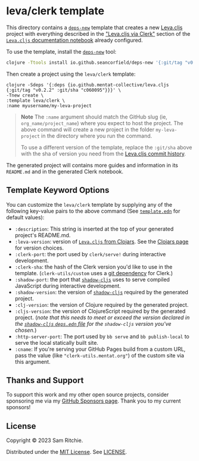 # leva/clerk template

This directory contains a [`deps-new`][deps-new-url] template that creates a new
[Leva.cljs][leva-cljs-url] project with everything described in the ["Leva.cljs
via Clerk"](https://leva.mentat.org/#leva.cljs-via-clerk) section of the
[`Leva.cljs` documentation notebook][leva-cljs-url] already configured.

To use the template, install the [`deps-new`][deps-new-url] tool:

```sh
clojure -Ttools install io.github.seancorfield/deps-new '{:git/tag "v0.5.0"}' :as new
```

Then create a project using the `leva/clerk` template:

```
clojure -Sdeps '{:deps {io.github.mentat-collective/leva.cljs {:git/tag "v0.2.2" :git/sha "c060095"}}}' \
-Tnew create \
:template leva/clerk \
:name myusername/my-leva-project
```

> **Note**
> The `:name` argument should match the GitHub slug (ie,
> `org_name/project_name`) where you expect to host the project. The above
> command will create a new project in the folder `my-leva-project` in the
> directory where you run the command.
>
> To use a different version of the template, replace the `:git/sha` above with
> the sha of version you need from the [Leva.cljs commit
> history](https://github.com/mentat-collective/Leva.cljs/commits/main).

The generated project will contains more guides and information in its
`README.md` and in the generated Clerk notebook.

## Template Keyword Options

You can customize the `leva/clerk` template by supplying any of the following
key-value pairs to the above command (See [`template.edn`][template-edn-url] for
default values):

- `:description`: This string is inserted at the top of your generated project's
  README.md.
- `:leva-version`: version of [`Leva.cljs` from
  Clojars][clojars-url]. See the [Clojars page][clojars-url] for version
  choices.
- `:clerk-port`: the port used by `clerk/serve!` during interactive
  development.
- `:clerk-sha`: the hash of the Clerk version you'd like to use in the template.
  (`clerk-utils/custom` uses a [git
  dependency](https://clojure.org/news/2018/01/05/git-deps) for Clerk.)
- `:shadow-port`: the port that [`shadow-cljs`][shadow-url] uses to serve
  compiled JavaScript during interactive development.
- `:shadow-version`: the version of [`shadow-cljs`][shadow-url] required by the
  generated project.
- `:clj-version`: the version of Clojure required by the generated project.
- `:cljs-version`: the version of ClojureScript required by the generated
  project. (_note that this needs to meet or exceed the version declared in the
  [`shadow-cljs` `deps.edn`
  file](https://github.com/thheller/shadow-cljs/blob/master/deps.edn) for the
  `shadow-cljs` version you've chosen._)
- `:http-server-port`: The port used by `bb serve` and `bb publish-local` to
  serve the local statically built site.
- `:cname`: If you're serving your GitHub Pages build from a custom URL, pass
  the value (like `"clerk-utils.mentat.org"`) of the custom site via this
  argument.

## Thanks and Support

To support this work and my other open source projects, consider sponsoring me
via my [GitHub Sponsors page](https://github.com/sponsors/sritchie). Thank you
to my current sponsors!

## License

Copyright © 2023 Sam Ritchie.

Distributed under the [MIT License](LICENSE). See [LICENSE](LICENSE).

[clojars-url]: https://clojars.org/org.mentat/leva.cljs
[clerk-url]: https://clerk.vision
[leva-cljs-url]: https://leva.mentat.org
[deps-new-url]: https://github.com/seancorfield/deps-new
[shadow-url]: https://shadow-cljs.github.io/docs/UsersGuide.html
[template-edn-url]: https://github.com/mentat-collective/Leva.cljs/blob/main/resources/leva/clerk/template.edn
